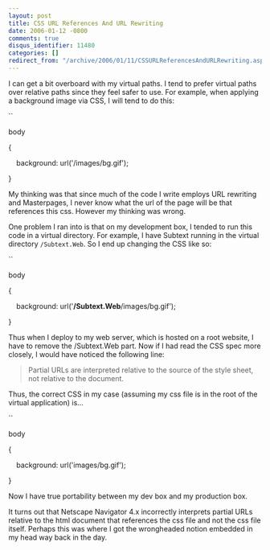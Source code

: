 ```yaml
---
layout: post
title: CSS URL References And URL Rewriting
date: 2006-01-12 -0800
comments: true
disqus_identifier: 11480
categories: []
redirect_from: "/archive/2006/01/11/CSSURLReferencesAndURLRewriting.aspx/"
---
```


I can get a bit overboard with my virtual paths. I tend to prefer
virtual paths over relative paths since they feel safer to use. For
example, when applying a background image via CSS, I will tend to do
this:

``

body

{

    background: url('/images/bg.gif');

}

My thinking was that since much of the code I write employs URL
rewriting and Masterpages, I never know what the url of the page will be
that references this css. However my thinking was wrong.

One problem I ran into is that on my development box, I tended to run
this code in a virtual directory. For example, I have Subtext running in
the virtual directory `/Subtext.Web`. So I end up changing the CSS like
so:

``

body

{

    background: url('**/Subtext.Web**/images/bg.gif');

}

Thus when I deploy to my web server, which is hosted on a root website,
I have to remove the /Subtext.Web part. Now if I had read the CSS spec
more closely, I would have noticed the following line:

> Partial URLs are interpreted relative to the source of the style
> sheet, not relative to the document.

Thus, the correct CSS in my case (assuming my css file is in the root of
the virtual application) is...

``

body

{

    background: url('images/bg.gif');

}

Now I have true portability between my dev box and my production box.

It turns out that Netscape Navigator 4.x incorrectly interprets partial
URLs relative to the html document that references the css file and not
the css file itself. Perhaps this was where I got the wrongheaded notion
embedded in my head way back in the day.

